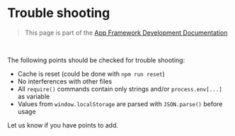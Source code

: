 # Trouble shooting

> This page is part of the [App Framework Development Documentation](../DEVELOPMENT.md)

<br />

The following points should be checked for trouble shooting:

- Cache is reset (could be done with `npm run reset`)
- No interferences with other files
- All `require()` commands contain only strings and/or `process.env[...]` as variable
- Values from `window.localStorage` are parsed with `JSON.parse()` before usage

Let us know if you have points to add.
